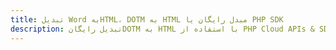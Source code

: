 ---title: تبدیل Word بهHTML، DOTM به HTML مبدل رایگان یا PHP SDKdescription: تبدیل رایگانDOTM به HTML با استفاده از PHP Cloud APIs & SDK. همچنین اسناد Microsoft Word و OpenOffice را در Cloud ایجاد، ویرایش و رندر کنید.---